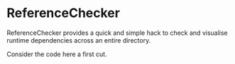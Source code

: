 # ReferenceChecker

ReferenceChecker provides a quick and simple hack to check and visualise runtime dependencies across an entire directory.

Consider the code here a first cut.

